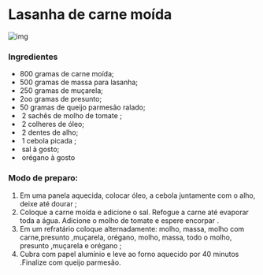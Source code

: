 # Lasanha de carne moída



![img](https://media.tenor.com/images/200b9d7998fc15b767e5af5bf2375a8a/tenor.gif)



### Ingredientes

- 800 gramas de carne moída;
- 500 gramas de massa para lasanha;
- 250 gramas de muçarela;
- 2oo gramas de presunto;
-   50 gramas de queijo parmesão ralado;
- ​     2 sachês de molho de tomate ;
- ​     2 colheres de óleo;
- ​     2 dentes de alho;
- ​     1 cebola picada ;
- ​      sal à gosto;
- ​      orégano à gosto 





### Modo de preparo:

1. Em uma panela aquecida, colocar óleo, a cebola  juntamente com o alho, deixe até dourar ;
2.  Coloque a carne moída e adicione o sal. Refogue a carne até evaporar toda a água. Adicione o molho de tomate e espere encorpar .
3.  Em um refratário coloque alternadamente: molho, massa, molho com carne,presunto ,muçarela, orégano, molho, massa, todo o molho, presunto ,muçarela e orégano ;
4. Cubra com papel alumínio e leve ao forno aquecido por 40 minutos .Finalize com queijo parmesão.